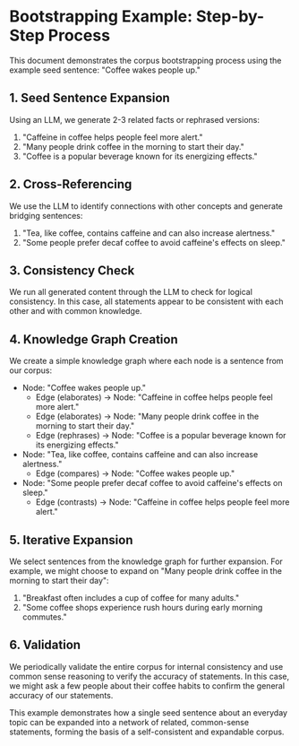 # Bootstrapping Example: Step-by-Step Process

This document demonstrates the corpus bootstrapping process using the example seed sentence: "Coffee wakes people up."

## 1. Seed Sentence Expansion

Using an LLM, we generate 2-3 related facts or rephrased versions:

1. "Caffeine in coffee helps people feel more alert."
2. "Many people drink coffee in the morning to start their day."
3. "Coffee is a popular beverage known for its energizing effects."

## 2. Cross-Referencing

We use the LLM to identify connections with other concepts and generate bridging sentences:

1. "Tea, like coffee, contains caffeine and can also increase alertness."
2. "Some people prefer decaf coffee to avoid caffeine's effects on sleep."

## 3. Consistency Check

We run all generated content through the LLM to check for logical consistency. In this case, all statements appear to be consistent with each other and with common knowledge.

## 4. Knowledge Graph Creation

We create a simple knowledge graph where each node is a sentence from our corpus:

- Node: "Coffee wakes people up."
  - Edge (elaborates) -> Node: "Caffeine in coffee helps people feel more alert."
  - Edge (elaborates) -> Node: "Many people drink coffee in the morning to start their day."
  - Edge (rephrases) -> Node: "Coffee is a popular beverage known for its energizing effects."
- Node: "Tea, like coffee, contains caffeine and can also increase alertness."
  - Edge (compares) -> Node: "Coffee wakes people up."
- Node: "Some people prefer decaf coffee to avoid caffeine's effects on sleep."
  - Edge (contrasts) -> Node: "Caffeine in coffee helps people feel more alert."

## 5. Iterative Expansion

We select sentences from the knowledge graph for further expansion. For example, we might choose to expand on "Many people drink coffee in the morning to start their day":

1. "Breakfast often includes a cup of coffee for many adults."
2. "Some coffee shops experience rush hours during early morning commutes."

## 6. Validation

We periodically validate the entire corpus for internal consistency and use common sense reasoning to verify the accuracy of statements. In this case, we might ask a few people about their coffee habits to confirm the general accuracy of our statements.

This example demonstrates how a single seed sentence about an everyday topic can be expanded into a network of related, common-sense statements, forming the basis of a self-consistent and expandable corpus.
